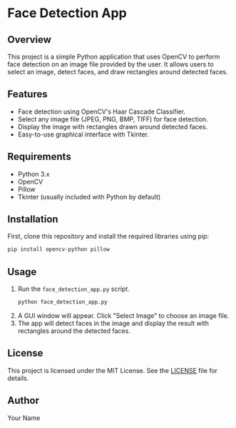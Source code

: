 
# Face Detection App

## Overview
This project is a simple Python application that uses OpenCV to perform face detection on an image file provided by the user. It allows users to select an image, detect faces, and draw rectangles around detected faces.

## Features
- Face detection using OpenCV's Haar Cascade Classifier.
- Select any image file (JPEG, PNG, BMP, TIFF) for face detection.
- Display the image with rectangles drawn around detected faces.
- Easy-to-use graphical interface with Tkinter.

## Requirements
- Python 3.x
- OpenCV
- Pillow
- Tkinter (usually included with Python by default)

## Installation
First, clone this repository and install the required libraries using pip:

```bash
pip install opencv-python pillow
```

## Usage
1. Run the `face_detection_app.py` script.
   ```bash
   python face_detection_app.py
   ```
2. A GUI window will appear. Click "Select Image" to choose an image file.
3. The app will detect faces in the image and display the result with rectangles around the detected faces.

## License
This project is licensed under the MIT License. See the [LICENSE](LICENSE) file for details.

## Author
Your Name

